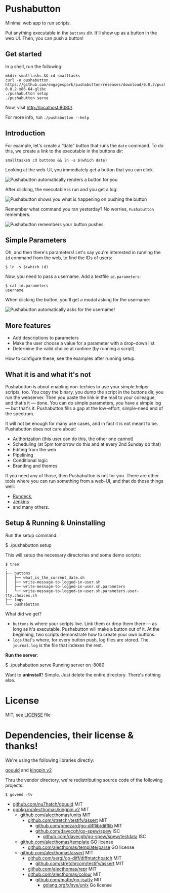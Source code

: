 # Pushabutton
Minimal web app to run scripts.

Put anything executable in the `buttons` dir.
It'll show up as a button in the web UI.
Then, you can push a button!

## Get started

In a shell, run the following:

    mkdir smalltasks && cd smalltasks
    curl -o pushabutton https://github.com/engagespark/pushabutton/releases/download/0.0.2/pushabutton-0.0.2-x86-64-glibc
    ./pushabutton setup
    ./pushabutton serve

Now, visit [http://localhost:8080/](http://localhost:8080/).

For more info, run `./pushabutton --help`

## Introduction

For example, let's create a “date” button that runs the `date` command.
To do this, we create a link to the executable in the buttons dir:

    smalltasks$ cd buttons && ln -s $(which date)

Looking at the web-UI, you immediately get a button that you can click.



![Pushabutton automatically renders a button for you](docs/intro-date-button.png)



After clicking, the executable is run and you get a log:


![Pushabutton shows you what is happening on pushing the button](docs/intro-date-log.png)


Remember what command you ran yesterday? No worries, `Pushabutton` remembers.


![Pushabutton remembers your button pushes](docs/intro-date-log-list.png)

## Simple Parameters

Oh, and then there's parameters! Let's say you're interested in running the `id` command from the web, to find the IDs of users:

    $ ln -s $(which id)

Now, you need to pass a username. Add a textfile `id.parameters`:

    $ cat id.parameters
    username

When clicking the button, you'll get a modal asking for the username:

![Pushabutton automatically asks for the username!](docs/intro-id-parameters-modal.png)

## More features

* Add descriptions to parameters
* Make the user choose a value for a parameter with a drop-down list.
* Determine the valid choice at runtime (by running a script).

How to configure these, see the examples after running setup.


## What it is and what it's not

Pushabutton is about enabling non-techies to use your simple helper scripts, too.
You copy the binary, you dump the script in the buttons dir, you run the webserver. Then you paste the link in the mail to your colleague, and that's it — done.
You can do simple parameters, you have a simple log — but that's it.
Pushabutton fills a gap at the low-effort, simple-need end of the spectrum.

It will not be enough for many use cases, and in fact it is not meant to be. Pushabutton does not care about:

* Authorization (this user can do this, the other one cannot)
* Scheduling (at 5pm tomorrow do this and at every 2nd Sunday do that)
* Editing from the web
* Pipelining
* Conditional logic
* Branding and themes

If you need any of those, then Pushabutton is not for you.
There are other tools where you can run something from a web-UI, and that do those things well:

* [Rundeck](http://rundeck.org/),
* [Jenkins](https://jenkins.io/index.html)
* and many others.


## Setup & Running & Uninstalling

Run the setup command:

  $ ./pushabutton setup

This will setup the necessary directories and some demo scripts:

    $ tree
    .
    ├── buttons
    │   ├── what_is_the_current_date.sh
    │   ├── write-message-to-logged-in-user.sh
    │   ├── write-message-to-logged-in-user.sh.parameters
    │   └── write-message-to-logged-in-user.sh.parameters.user-tty.choices.sh
    ├── logs
    └── pushabutton

What did we get?

* `buttons` is where your scripts live. Link them or drop them there — as long as it's executable, Pushabutton will make a button out of it. At the beginning, two scripts demonstrate how to create your own buttons.
* `logs` that's where, for every button push, log files are stored. The `journal.log` is the file that indexes the rest.


**Run the server**:

   $ ./pushabutton serve
   Running server on :8080


Want to **uninstall**? Simple. Just delete the entire directory.
There's nothing else.

# License

MIT, see [LICENSE](./LICENSE) file

# Dependencies, their license & thanks!

We're using the following libraries directly:

[gouuid](https://github.com/nu7hatch/gouuid) and [kingpin.v2](gopkg.in/alecthomas/kingpin.v2)

Thru the vendor directory, we're redistributing source code of the following projects:

    $ govend -tv

* [github.com/nu7hatch/gouuid](https://github.com/nu7hatch/gouuid) MIT
* [gopkg.in/alecthomas/kingpin.v2](gopkg.in/alecthomas/kingpin.v2) MIT
  * [github.com/alecthomas/units](https://github.com/alecthomas/units) MIT
    * [github.com/stretchr/testify/assert](https://github.com/stretchr/testify) MIT
      * [github.com/pmezard/go-difflib/difflib](https://github.com/pmezard/go-difflib) MIT
      * [github.com/davecgh/go-spew/spew](https://github.com/davecgh/go-spew) ISC
        * [github.com/davecgh/go-spew/spew/testdata](https://github.com/davecgh/go-spew) ISC
  * [github.com/alecthomas/template](https://github.com/alecthomas/template) GO license
    * [github.com/alecthomas/template/parse](https://github.com/alecthomas/template) GO license
  * [github.com/alecthomas/assert](https://github.com/alecthomas/assert) MIT
    * [github.com/sergi/go-diff/diffmatchpatch](https://github.com/sergi/go-diff) MIT
      * [github.com/stretchrcom/testify/assert](https://github.com/stretchrcom/testify) MIT
    * [github.com/alecthomas/repr](https://github.com/alecthomas/repr) MIT
    * [github.com/alecthomas/colour](https://github.com/alecthomas/colour) MIT
      * [github.com/mattn/go-isatty](https://github.com/mattn/go-isatty) MIT
        * [golang.org/x/sys/unix](https://godoc.org/golang.org/x/sys/unix) Go license
